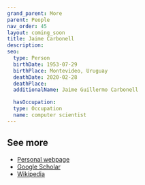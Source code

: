 ```yaml
---
grand_parent: More
parent: People
nav_order: 45
layout: coming_soon
title: Jaime Carbonell
description:
seo:
  type: Person
  birthDate: 1953-07-29
  birthPlace: Montevideo, Uruguay
  deathDate: 2020-02-28
  deathPlace:
  additionalName: Jaime Guillermo Carbonell

  hasOccupation:
  type: Occupation
  name: computer scientist
---
```


## See more

- [Personal webpage](http://www.cs.cmu.edu/~jgc/)
- [Google Scholar](https://scholar.google.com/citations?user=wlqqttEAAAAJ&hl=en)
- [Wikipedia](https://en.wikipedia.org/wiki/Jaime_Carbonell)
